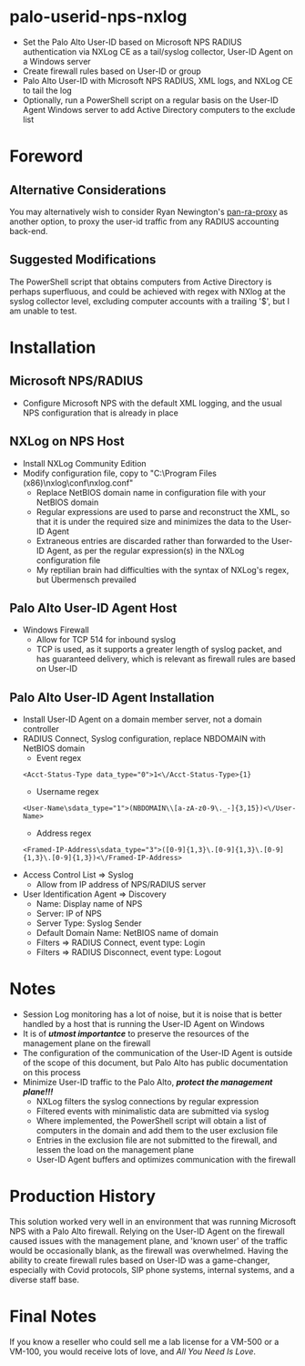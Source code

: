 # palo-userid-nps-nxlog
- Set the Palo Alto User-ID based on Microsoft NPS RADIUS authentication via NXLog CE as a tail/syslog collector, User-ID Agent on a Windows server
- Create firewall rules based on User-ID or group
- Palo Alto User-ID with Microsoft NPS RADIUS, XML logs, and NXLog CE to tail the log
- Optionally, run a PowerShell script on a regular basis on the User-ID Agent Windows server to add Active Directory computers to the exclude list

# Foreword
## Alternative Considerations
You may alternatively wish to consider Ryan Newington's [pan-ra-proxy](https://github.com/lithnet/pan-ra-proxy "pan-ra-proxy is a windows service that recieves RADIUS accounting requests, and submits them as User-ID updates to a Palo Alto firewall") as another option, to proxy the user-id traffic from any RADIUS accounting back-end.
## Suggested Modifications
The PowerShell script that obtains computers from Active Directory is perhaps superfluous, and could be achieved with regex with NXlog at the syslog collector level, excluding computer accounts with a trailing '$', but I am unable to test.

# Installation
## Microsoft NPS/RADIUS
- Configure Microsoft NPS with the default XML logging, and the usual NPS configuration that is already in place
## NXLog on NPS Host
- Install NXLog Community Edition
- Modify configuration file, copy to "C:\Program Files (x86)\nxlog\conf\nxlog.conf"
  - Replace NetBIOS domain name in configuration file with your NetBIOS domain
  - Regular expressions are used to parse and reconstruct the XML, so that it is under the required size and minimizes the data to the User-ID Agent
  - Extraneous entries are discarded rather than forwarded to the User-ID Agent, as per the regular expression(s) in the NXLog configuration file
  - My reptilian brain had difficulties with the syntax of NXLog's regex, but Übermensch prevailed
## Palo Alto User-ID Agent Host
- Windows Firewall
  - Allow for TCP 514 for inbound syslog
  - TCP is used, as it supports a greater length of syslog packet, and has guaranteed delivery, which is relevant as firewall rules are based on User-ID
## Palo Alto User-ID Agent Installation
- Install User-ID Agent on a domain member server, not a domain controller
- RADIUS Connect, Syslog configuration, replace NBDOMAIN with NetBIOS domain
  - Event regex
  ```
  <Acct-Status-Type data_type="0">1<\/Acct-Status-Type>{1}
  ```
  - Username regex
  ```
  <User-Name\sdata_type="1">(NBDOMAIN\\[a-zA-z0-9\._-]{3,15})<\/User-Name>
  ```
  - Address regex
  ```
  <Framed-IP-Address\sdata_type="3">([0-9]{1,3}\.[0-9]{1,3}\.[0-9]{1,3}\.[0-9]{1,3})<\/Framed-IP-Address>
  ```
- Access Control List => Syslog
  - Allow from IP address of NPS/RADIUS server
- User Identification Agent => Discovery
  - Name: Display name of NPS
  - Server: IP of NPS
  - Server Type: Syslog Sender
  - Default Domain Name: NetBIOS name of domain
  - Filters => RADIUS Connect, event type: Login
  - Filters => RADIUS Disconnect, event type: Logout

# Notes
- Session Log monitoring has a lot of noise, but it is noise that is better handled by a host that is running the User-ID Agent on Windows
- It is of ***utmost importantce*** to preserve the resources of the management plane on the firewall
- The configuration of the communication of the User-ID Agent is outside of the scope of this document, but Palo Alto has public documentation on this process
- Minimize User-ID traffic to the Palo Alto, ***protect the management plane!!!***
  - NXLog filters the syslog connections by regular expression
  - Filtered events with minimalistic data are submitted via syslog
  - Where implemented, the PowerShell script will obtain a list of computers in the domain and add them to the user exclusion file
  - Entries in the exclusion file are not submitted to the firewall, and lessen the load on the management plane
  - User-ID Agent buffers and optimizes communication with the firewall

# Production History
This solution worked very well in an environment that was running Microsoft NPS with a Palo Alto firewall. Relying on the User-ID Agent on the firewall caused issues with the management plane, and 'known user' of the traffic would be occasionally blank, as the firewall was overwhelmed. Having the ability to create firewall rules based on User-ID was a game-changer, especially with Covid protocols, SIP phone systems, internal systems, and a diverse staff base.

# Final Notes
If you know a reseller who could sell me a lab license for a VM-500 or a VM-100, you would receive lots of love, and *All You Need Is Love*.
